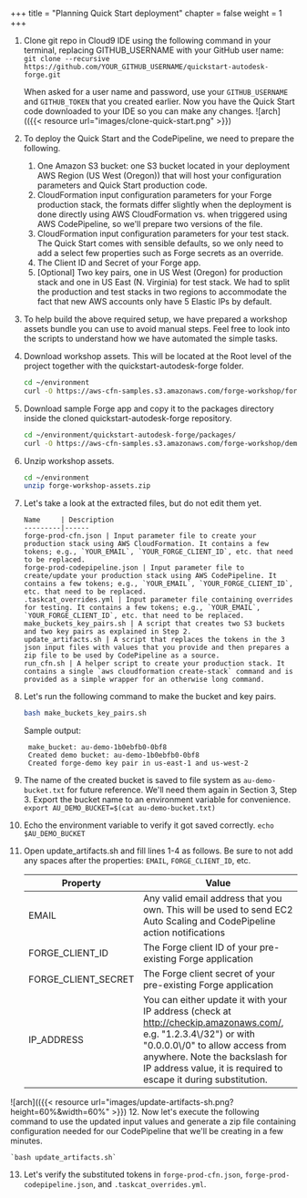 +++
title = "Planning Quick Start deployment"
chapter = false
weight = 1
+++

1. Clone git repo in Cloud9 IDE using the following command in your terminal, replacing GITHUB_USERNAME with your GitHub user name:
    `git clone --recursive https://github.com/YOUR_GITHUB_USERNAME/quickstart-autodesk-forge.git`
    
    When asked for a user name and password, use your `GITHUB_USERNAME` and `GITHUB_TOKEN` that you created earlier.
    Now you have the Quick Start code downloaded to your IDE so you can make any changes.
    ![arch](({{< resource url="images/clone-quick-start.png" >}})
2. To deploy the Quick Start and the CodePipeline, we need to prepare the following.
   1. One Amazon S3 bucket: one S3 bucket located in your deployment AWS Region (US West (Oregon)) that will host your configuration parameters and Quick Start production code.
   2. CloudFormation input configuration parameters for your Forge production stack, the formats differ slightly when the deployment is done directly using AWS CloudFormation vs. when triggered using AWS CodePipeline, so we'll prepare two versions of the file.
   3. CloudFormation input configuration parameters for your test stack. The Quick Start comes with sensible defaults, so we only need to add a select few properties such as Forge secrets as an override.
   4. The Client ID and Secret of your Forge app.
   5. [Optional] Two key pairs, one in US West (Oregon) for production stack and one in US East (N. Virginia) for test stack. We had to split the production and test stacks in two regions to accommodate the fact that new AWS accounts only have 5 Elastic IPs by default.
3. To help build the above required setup, we have prepared a workshop assets bundle you can use to avoid manual steps. Feel free to look into the scripts to understand how we have automated the simple tasks.
4. Download workshop assets. This will be located at the Root level of the project together with the quickstart-autodesk-forge folder.
    ```bash
    cd ~/environment
    curl -O https://aws-cfn-samples.s3.amazonaws.com/forge-workshop/forge-workshop-assets.zip
    ```
5. Download sample Forge app and copy it to the packages directory inside the cloned quickstart-autodesk-forge repository. 
   ```bash
   cd ~/environment/quickstart-autodesk-forge/packages/
   curl -O https://aws-cfn-samples.s3.amazonaws.com/forge-workshop/demo/forge-viewmodels-nodejs-aws-smartbuilding.zip
   ```
6. Unzip workshop assets.
    ```bash
    cd ~/environment
    unzip forge-workshop-assets.zip
    ```
7. Let's take a look at the extracted files, but do not edit them yet.

       Name     | Description
       ---------|------
       forge-prod-cfn.json | Input parameter file to create your production stack using AWS CloudFormation. It contains a few tokens; e.g., `YOUR_EMAIL`, `YOUR_FORGE_CLIENT_ID`, etc. that need to be replaced.
       forge-prod-codepipeline.json | Input parameter file to create/update your production stack using AWS CodePipeline. It contains a few tokens; e.g., `YOUR_EMAIL`, `YOUR_FORGE_CLIENT_ID`, etc. that need to be replaced.
       .taskcat_overrides.yml | Input parameter file containing overrides for testing. It contains a few tokens; e.g., `YOUR_EMAIL`, `YOUR_FORGE_CLIENT_ID`, etc. that need to be replaced.    
       make_buckets_key_pairs.sh | A script that creates two S3 buckets and two key pairs as explained in Step 2.
       update_artifacts.sh | A script that replaces the tokens in the 3 json input files with values that you provide and then prepares a zip file to be used by CodePipeline as a source.
       run_cfn.sh | A helper script to create your production stack. It contains a single `aws cloudformation create-stack` command and is provided as a simple wrapper for an otherwise long command.

8. Let's run the following command to make the bucket and key pairs.       
   ```bash
   bash make_buckets_key_pairs.sh
   ```
   Sample output:
   ```text
    make_bucket: au-demo-1b0ebfb0-0bf8
    Created demo bucket: au-demo-1b0ebfb0-0bf8
    Created forge-demo key pair in us-east-1 and us-west-2
    ```
9. The name of the created bucket is saved to file system as `au-demo-bucket.txt` for future reference. We'll need them again in Section 3, Step 3. Export the bucket name to an environment variable for convenience.  
       `export AU_DEMO_BUCKET=$(cat au-demo-bucket.txt)`   
10. Echo the environment variable to verify it got saved correctly.
        `echo $AU_DEMO_BUCKET`  
11. Open update_artifacts.sh and fill lines 1-4 as follows. Be sure to not add any spaces after the properties: `EMAIL`, `FORGE_CLIENT_ID`, etc.
      
       Property | Value
       ---------|------
       EMAIL    | Any valid email address that you own. This will be used to send EC2 Auto Scaling and CodePipeline action notifications
       FORGE_CLIENT_ID  | The Forge client ID of your pre-existing Forge application
       FORGE_CLIENT_SECRET | The Forge client secret of your pre-existing Forge application
       IP_ADDRESS | You can either update it with your IP address (check at http://checkip.amazonaws.com/, e.g. "1.2.3.4\\/32") or with "0.0.0.0\\/0" to allow access from anywhere. Note the backslash for IP address value, it is required to escape it during substitution.
![arch](({{< resource url="images/update-artifacts-sh.png?height=60%&width=60%" >}})
12. Now let's execute the following command to use the updated input values and generate a zip file containing configuration needed for our CodePipeline that we'll be creating in a few minutes.

    `bash update_artifacts.sh`       
13. Let's verify the substituted tokens in `forge-prod-cfn.json`, `forge-prod-codepipeline.json`, and `.taskcat_overrides.yml`.    